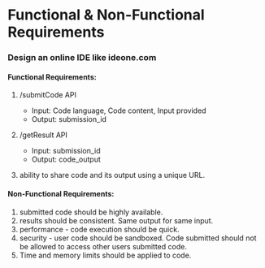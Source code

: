 # Functional & Non-Functional Requirements

### Design an online IDE like ideone.com

#### Functional Requirements:
1. /submitCode API
    - Input: Code language, Code content, Input provided
    - Output: submission_id

2. /getResult API
    - Input: submission_id
    - Output: code_output

3. ability to share code and its output using a unique URL.

#### Non-Functional Requirements:
1. submitted code should be highly available.
2. results should be consistent. Same output for same input.
3. performance - code execution should be quick.
4. security - user code should be sandboxed. Code submitted should not be allowed to access other users submitted code.
5. Time and memory limits should be applied to code.
